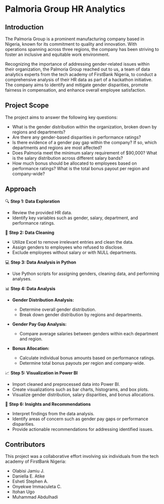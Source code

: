 # Palmoria Group HR Analytics

## Introduction
The Palmoria Group is a prominent manufacturing company based in Nigeria, known for its commitment to quality and innovation. With operations spanning across three regions, the company has been striving to foster an inclusive and equitable work environment.

Recognizing the importance of addressing gender-related issues within their organization, the Palmoria Group reached out to us, a team of data analytics experts from the tech academy of FirstBank Nigeria, to conduct a comprehensive analysis of their HR data as part of a hackathon initiative. The company aims to identify and mitigate gender disparities, promote fairness in compensation, and enhance overall employee satisfaction.

## Project Scope
The project aims to answer the following key questions:
- What is the gender distribution within the organization, broken down by regions and departments?
- Are there any gender-based disparities in performance ratings?
- Is there evidence of a gender pay gap within the company? If so, which departments and regions are most affected?
- Does Palmoria meet the minimum salary requirement of $90,000? What is the salary distribution across different salary bands?
- How much bonus should be allocated to employees based on performance ratings? What is the total bonus payout per region and company-wide?

## Approach
🔍 **Step 1: Data Exploration**
   - Review the provided HR data.
   - Identify key variables such as gender, salary, department, and performance ratings.

🧹 **Step 2: Data Cleaning**
   - Utilize Excel to remove irrelevant entries and clean the data.
   - Assign genders to employees who refused to disclose.
   - Exclude employees without salary or with NULL departments.

💻 **Step 3: Data Analysis in Python**
   - Use Python scripts for assigning genders, cleaning data, and performing analyses.

📊 **Step 4: Data Analysis**
   - **Gender Distribution Analysis:**
     - Determine overall gender distribution.
     - Break down gender distribution by regions and departments.

   - **Gender Pay Gap Analysis:**
     - Compare average salaries between genders within each department and region.

   - **Bonus Allocation:**
     - Calculate individual bonus amounts based on performance ratings.
     - Determine total bonus payouts per region and company-wide.

📈 **Step 5: Visualization in Power BI**
   - Import cleaned and preprocessed data into Power BI.
   - Create visualizations such as bar charts, histograms, and box plots.
   - Visualize gender distribution, salary disparities, and bonus allocations.

📝 **Step 6: Insights and Recommendations**
   - Interpret findings from the data analysis.
   - Identify areas of concern such as gender pay gaps or performance disparities.
   - Provide actionable recommendations for addressing identified issues.

## Contributors
This project was a collaborative effort involving six individuals from the tech academy of FirstBank Nigeria:
- Olabisi Jamiu J.
- Daniella E. Atike
- Esheti Stephen A.
- Onyekwe Immaculeta C.
- Itohan Ugo
- Muhammad Abdulhadi
